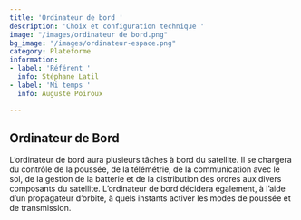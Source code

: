 ```yaml
---
title: 'Ordinateur de bord '
description: 'Choix et configuration technique '
image: "/images/ordinateur de bord.png"
bg_image: "/images/ordinateur-espace.png"
category: Plateforme
information:
- label: 'Référent '
  info: Stéphane Latil
- label: 'Mi temps '
  info: Auguste Poiroux

---
```

## Ordinateur de Bord

L’ordinateur de bord aura plusieurs tâches à bord du satellite. Il se chargera du contrôle de la poussée, de la télémétrie, de la communication avec le sol, de la gestion de la batterie et de la distribution des ordres aux divers composants du satellite. L’ordinateur de bord décidera également, à l’aide d’un propagateur d’orbite, à quels instants activer les modes de poussée et de transmission.